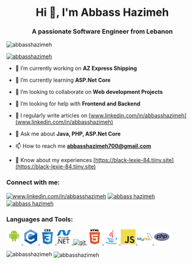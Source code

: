 <h1 align="center">Hi 👋, I'm Abbass Hazimeh</h1>
<h3 align="center">A passionate Software Engineer from Lebanon</h3>

<p align="left"> <img src="https://komarev.com/ghpvc/?username=abbasshazimeh&label=Profile%20views&color=0e75b6&style=flat" alt="abbasshazimeh" /> </p>

<p align="left"> <a href="https://github.com/ryo-ma/github-profile-trophy"><img src="https://github-profile-trophy.vercel.app/?username=abbasshazimeh" alt="abbasshazimeh" /></a> </p>

- 🔭 I’m currently working on **AZ Express Shipping**

- 🌱 I’m currently learning **ASP.Net Core**

- 👯 I’m looking to collaborate on **Web development Projects**

- 🤝 I’m looking for help with **Frontend and Backend**

- 📝 I regularly write articles on [www.linkedin.com/in/abbasshazimeh](www.linkedin.com/in/abbasshazimeh)

- 💬 Ask me about **Java, PHP, ASP.Net Core**

- 📫 How to reach me **abbasshazimeh700@gmail.com**

- 📄 Know about my experiences [https://black-lexie-84.tiiny.site](https://black-lexie-84.tiiny.site)

<h3 align="left">Connect with me:</h3>
<p align="left">
<a href="https://linkedin.com/in/www.linkedin.com/in/abbasshazimeh" target="blank"><img align="center" src="https://raw.githubusercontent.com/rahuldkjain/github-profile-readme-generator/master/src/images/icons/Social/linked-in-alt.svg" alt="www.linkedin.com/in/abbasshazimeh" height="30" width="40" /></a>
<a href="https://codeforces.com/profile/abbass hazimeh" target="blank"><img align="center" src="https://raw.githubusercontent.com/rahuldkjain/github-profile-readme-generator/master/src/images/icons/Social/codeforces.svg" alt="abbass hazimeh" height="30" width="40" /></a>
<a href="https://www.leetcode.com/abbass hazimeh" target="blank"><img align="center" src="https://raw.githubusercontent.com/rahuldkjain/github-profile-readme-generator/master/src/images/icons/Social/leet-code.svg" alt="abbass hazimeh" height="30" width="40" /></a>
</p>

<h3 align="left">Languages and Tools:</h3>
<p align="left"> <a href="https://developer.android.com" target="_blank" rel="noreferrer"> <img src="https://raw.githubusercontent.com/devicons/devicon/master/icons/android/android-original-wordmark.svg" alt="android" width="40" height="40"/> </a> <a href="https://www.cprogramming.com/" target="_blank" rel="noreferrer"> <img src="https://raw.githubusercontent.com/devicons/devicon/master/icons/c/c-original.svg" alt="c" width="40" height="40"/> </a> <a href="https://www.w3schools.com/css/" target="_blank" rel="noreferrer"> <img src="https://raw.githubusercontent.com/devicons/devicon/master/icons/css3/css3-original-wordmark.svg" alt="css3" width="40" height="40"/> </a> <a href="https://dotnet.microsoft.com/" target="_blank" rel="noreferrer"> <img src="https://raw.githubusercontent.com/devicons/devicon/master/icons/dot-net/dot-net-original-wordmark.svg" alt="dotnet" width="40" height="40"/> </a> <a href="https://git-scm.com/" target="_blank" rel="noreferrer"> <img src="https://www.vectorlogo.zone/logos/git-scm/git-scm-icon.svg" alt="git" width="40" height="40"/> </a> <a href="https://www.w3.org/html/" target="_blank" rel="noreferrer"> <img src="https://raw.githubusercontent.com/devicons/devicon/master/icons/html5/html5-original-wordmark.svg" alt="html5" width="40" height="40"/> </a> <a href="https://www.java.com" target="_blank" rel="noreferrer"> <img src="https://raw.githubusercontent.com/devicons/devicon/master/icons/java/java-original.svg" alt="java" width="40" height="40"/> </a> <a href="https://developer.mozilla.org/en-US/docs/Web/JavaScript" target="_blank" rel="noreferrer"> <img src="https://raw.githubusercontent.com/devicons/devicon/master/icons/javascript/javascript-original.svg" alt="javascript" width="40" height="40"/> </a> <a href="https://www.mysql.com/" target="_blank" rel="noreferrer"> <img src="https://raw.githubusercontent.com/devicons/devicon/master/icons/mysql/mysql-original-wordmark.svg" alt="mysql" width="40" height="40"/> </a> <a href="https://www.php.net" target="_blank" rel="noreferrer"> <img src="https://raw.githubusercontent.com/devicons/devicon/master/icons/php/php-original.svg" alt="php" width="40" height="40"/> </a> </p>

<p><img align="left" src="https://github-readme-stats.vercel.app/api/top-langs?username=abbasshazimeh&show_icons=true&locale=en&layout=compact" alt="abbasshazimeh" /></p>

<p>&nbsp;<img align="center" src="https://github-readme-stats.vercel.app/api?username=abbasshazimeh&show_icons=true&locale=en" alt="abbasshazimeh" /></p>
